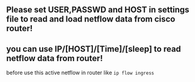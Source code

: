Please set USER,PASSWD and HOST in settings file to read and load netflow data from cisco router!
------------------------------------------------------------------------------------------------------
you can use IP/[HOST]/[Time]/[sleep] to read netflow data from router!
----------------------------------------------------------------------------
before use this active netflow in router  like `ip flow ingress`
